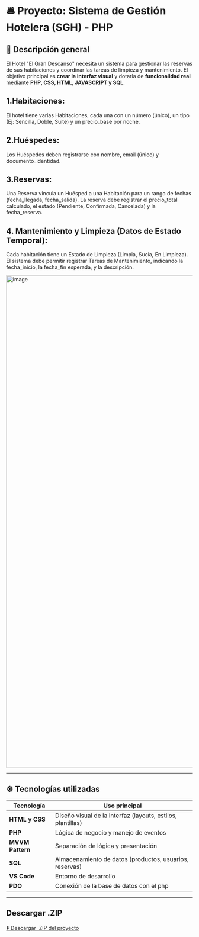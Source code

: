 # 🛎️ Proyecto: Sistema de Gestión Hotelera (SGH) - PHP

## 🧩 Descripción general
El Hotel "El Gran Descanso" necesita un sistema para gestionar las reservas de sus habitaciones y coordinar las tareas de limpieza y mantenimiento. El objetivo principal es **crear la interfaz visual** y dotarla de **funcionalidad real** mediante **PHP, CSS, HTML, JAVASCRIPT y SQL**.
## 1.Habitaciones:
El hotel tiene varias Habitaciones, cada una con un número (único), un tipo (Ej: Sencilla, Doble, Suite) y un precio_base por noche.
## 2.Huéspedes:
Los Huéspedes deben registrarse con nombre, email (único) y documento_identidad.
## 3.Reservas:
Una Reserva vincula un Huésped a una Habitación para un rango de fechas (fecha_llegada, fecha_salida).
La reserva debe registrar el precio_total calculado, el estado (Pendiente, Confirmada, Cancelada) y la fecha_reserva.
## 4. Mantenimiento y Limpieza (Datos de Estado Temporal):
Cada habitación tiene un Estado de Limpieza (Limpia, Sucia, En Limpieza).
El sistema debe permitir registrar Tareas de Mantenimiento, indicando la fecha_inicio, la fecha_fin esperada, y la descripción.


<img width="2560" height="1330" alt="image" src="https://github.com/user-attachments/assets/a1ea69af-140e-4fa9-9e03-ff1dfebec648" />


---

## ⚙️ Tecnologías utilizadas

| Tecnología | Uso principal |
|-------------|----------------|
| **HTML y CSS** | Diseño visual de la interfaz (layouts, estilos, plantillas) |
| **PHP** | Lógica de negocio y manejo de eventos |
| **MVVM Pattern** | Separación de lógica y presentación |
| **SQL** | Almacenamiento de datos (productos, usuarios, reservas) |
| **VS Code** | Entorno de desarrollo |
| **PDO** | Conexión de la base de datos con el php |

---

## Descargar .ZIP
[⬇️ Descargar .ZIP del proyecto](optativa_dam/GestionGranDescanso/GranDescanso.zip)


